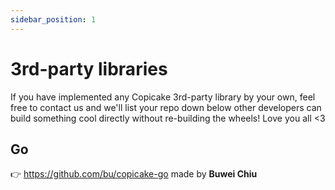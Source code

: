 ```yaml
---
sidebar_position: 1
---
```


# 3rd-party libraries

If you have implemented any Copicake 3rd-party library by your own, feel free to contact us and we'll list your repo down below other developers can build something cool directly without re-building the wheels! Love you all <3

## Go

👉 https://github.com/bu/copicake-go made by **Buwei Chiu**
